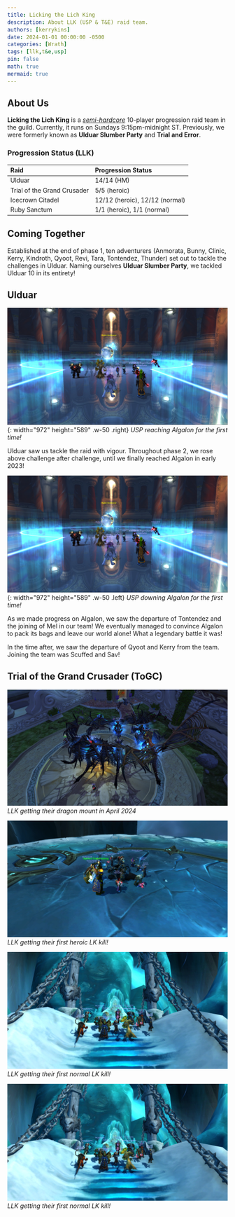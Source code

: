 ```yaml
---
title: Licking the Lich King
description: About LLK (USP & T&E) raid team.
authors: [kerrykins]
date: 2024-01-01 00:00:00 -0500
categories: [Wrath]
tags: [llk,t&e,usp]
pin: false
math: true
mermaid: true
---
```


## About Us
**Licking the Lich King** is a *[semi-hardcore](https://enclavewow.github.io/posts/raidtype/#semi-hardcore)* 10-player progression raid team in the guild. Currently, it runs on Sundays 9:15pm-midnight ST. Previously, we were formerly known as **Ulduar Slumber Party** and **Trial and Error**. 

### Progression Status (LLK)

| Raid               | Progression Status         |
| :--------------------------- | :--------------- |
| Ulduar    | 14/14 (HM) |
| Trial of the Grand Crusader    | 5/5 (heroic)  |
| Icecrown Citadel     | 12/12 (heroic), 12/12 (normal)   |
| Ruby Sanctum      | 1/1 (heroic), 1/1 (normal)   |

## Coming Together
Established at the end of phase 1, ten adventurers (Anmorata, Bunny, Clinic, Kerry, Kindroth, Qyoot, Revi, Tara, Tontendez, Thunder) set out to tackle the challenges in Ulduar. Naming ourselves **Ulduar Slumber Party**, we tackled Ulduar 10 in its entirety! 

## Ulduar
![USPalgalon2](/images/USPalgalon2.jpg){: width="972" height="589" .w-50 .right}
_USP reaching Algalon for the first time!_

Ulduar saw us tackle the raid with vigour. Throughout phase 2, we rose above challenge after challenge, until we finally reached Algalon in early 2023! 


![USPalgalon1](/images/USPalgalon2.jpg){: width="972" height="589" .w-50 .left}
_USP downing Algalon for the first time!_

As we made progress on Algalon, we saw the departure of Tontendez and the joining of Mel in our team! We eventually managed to convince Algalon to pack its bags and leave our world alone! What a legendary battle it was!

In the time after, we saw the departure of Qyoot and Kerry from the team. Joining the team was Scuffed and Sav! 

## Trial of the Grand Crusader (ToGC)


![LLKdragon](/images/LLKdragon.jpg)
_LLK getting their dragon mount in April 2024_

![LLKheroicarthas](/images/LLKbigarthas.jpg)
_LLK getting their first heroic LK kill!_

![LLKnormalarthas](/images/LLKsmallarthas.jpg)
_LLK getting their first normal LK kill!_

![LLKnormalarthas](/images/LLKsmallarthas.jpg)
_LLK getting their first normal LK kill!_







